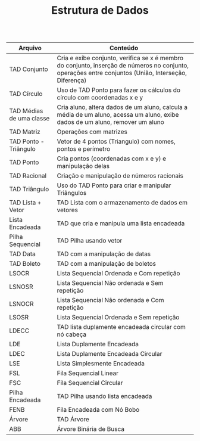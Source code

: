 <div align="center">
<h1>Estrutura de Dados</h1><br><br> </div>

Arquivo | Conteúdo
--------|-----------
TAD Conjunto | Cria e exibe conjunto, verifica se x é membro do conjunto, inserção de números no conjunto, operações entre conjuntos  (União, Interseção, Diferença)
TAD Círculo | Uso de TAD Ponto para fazer os cálculos do círculo com coordenadas x e y
TAD Médias de uma classe | Cria aluno, altera dados de um aluno, calcula a média de um aluno, acessa um aluno, exibe dados de um aluno, remover um aluno
TAD Matriz | Operações com matrizes
TAD Ponto - Triângulo | Vetor de 4 pontos (Triangulo) com nomes, pontos e perímetro
TAD Ponto | Cria pontos (coordenadas com x e y) e manipulação delas
TAD Racional | Criação e manipulação de números racionais
TAD Triângulo | Uso do TAD Ponto para criar e manipular Triângulos
TAD Lista + Vetor | TAD Lista com o armazenamento de dados em vetores
Lista Encadeada | TAD que cria e manipula uma lista encadeada
Pilha Sequencial | TAD Pilha usando vetor
TAD Data | TAD com a manipulação de datas
TAD Boleto | TAD com a manipulação de boletos
LSOCR | Lista Sequencial Ordenada e Com repetição
LSNOSR | Lista Sequencial Não ordenada e Sem repetição
LSNOCR | Lista Sequencial Não ordenada e Com repetição
LSOSR | Lista Sequencial Ordenada e Sem repetição
LDECC | TAD lista duplamente encadeada circular com nó cabeça
LDE | Lista Duplamente Encadeada
LDEC | Lista Duplamente Encadeada Circular
LSE | Lista Simplesmente Encadeada
FSL | Fila Sequencial Linear
FSC | Fila Sequencial Circular
Pilha Encadeada | TAD Pilha usando lista encadeada
FENB | Fila Encadeada com Nó Bobo
Árvore | TAD Árvore
ABB | Árvore Binária de Busca



